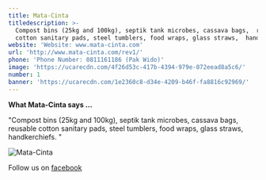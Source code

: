 ```yaml
---
title: Mata-Cinta
titledescription: >-
  Compost bins (25kg and 100kg), septik tank microbes, cassava bags,  reusable
  cotton sanitary pads, steel tumblers, food wraps, glass straws,  handkerchiefs
website: 'Website: www.mata-cinta.com'
url: 'http://www.mata-cinta.com/rev1/'
phone: 'Phone Number: 0811161186 (Pak Wido)'
image: 'https://ucarecdn.com/4f26d53c-417b-4394-979e-072eead8a5c6/'
number: 1
banner: 'https://ucarecdn.com/1e2360c8-d34e-4209-b46f-fa8816c92969/'
---
```

**What Mata-Cinta says ...**

"Compost bins (25kg and 100kg), septik tank microbes, cassava bags, reusable cotton sanitary pads, steel tumblers, food wraps, glass straws, handkerchiefs. "

![Mata-Cinta](https://ucarecdn.com/27f61a23-384c-4768-8a30-7066d3d0d51f/ "Mata-Cinta")

Follow us on [facebook](www.facebook.com/matacinta.id/)
